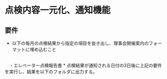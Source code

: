 # 点検内容一元化、通知機能

## 要件
* 以下の毎月の点検結果から指定の項目を抜き出し、理事会開催案内のフォーマットに埋め込むこと
<br>
　・エレベーター点検報告書
* 点検結果が通知される日付の3日後に上記の要件を実行し、結果を以下のフォルダに出力する。
